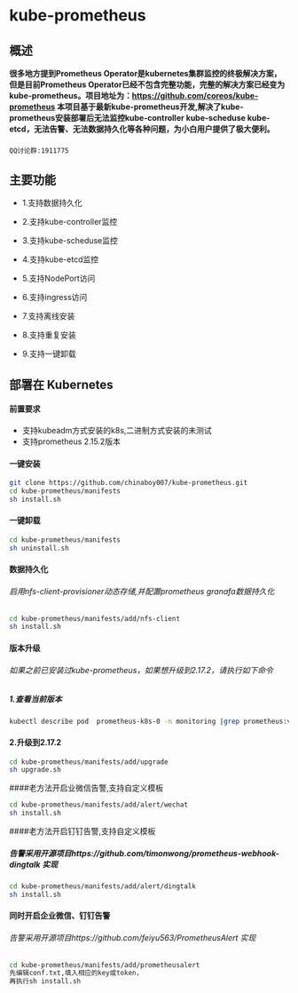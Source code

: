# kube-prometheus

## 概述

**很多地方提到Prometheus Operator是kubernetes集群监控的终极解决方案，但是目前Prometheus Operator已经不包含完整功能，完整的解决方案已经变为kube-prometheus。项目地址为：https://github.com/coreos/kube-prometheus
本项目基于最新kube-prometheus开发,解决了kube-prometheus安装部署后无法监控kube-controller kube-scheduse kube-etcd，无法告警、无法数据持久化等各种问题，为小白用户提供了极大便利。**

####
    QQ讨论群:1911775
    

## 主要功能

- 1.支持数据持久化

- 2.支持kube-controller监控

- 3.支持kube-scheduse监控

- 4.支持kube-etcd监控

- 5.支持NodePort访问

- 6.支持ingress访问

- 7.支持离线安装

- 8.支持重复安装

- 9.支持一键卸载


## 部署在 Kubernetes
#### 前置要求
   
 - 支持kubeadm方式安装的k8s,二进制方式安装的未测试
 - 支持prometheus 2.15.2版本

#### 一键安装

```bash 
git clone https://github.com/chinaboy007/kube-prometheus.git
cd kube-prometheus/manifests
sh install.sh
```


#### 一键卸载

```bash
cd kube-prometheus/manifests
sh uninstall.sh
```

#### 数据持久化

###### 启用nfs-client-provisioner动态存储,并配置prometheus granafa数据持久化
```bash
cd kube-prometheus/manifests/add/nfs-client
sh install.sh
```
#### 版本升级

###### 如果之前已安装过kube-prometheus，如果想升级到2.17.2，请执行如下命令

##### 1.查看当前版本
```bash
kubectl describe pod  prometheus-k8s-0 -n monitoring |grep prometheus:v |awk -F: '{print $3}'
```

#### 2.升级到2.17.2
```bash
cd kube-prometheus/manifests/add/upgrade
sh upgrade.sh
```

####老方法开启业微信告警,支持自定义模板
```bash
cd kube-prometheus/manifests/add/alert/wechat
sh install.sh
```

####老方法开启钉钉告警,支持自定义模板
##### 告警采用开源项目https://github.com/timonwong/prometheus-webhook-dingtalk 实现
```bash
cd kube-prometheus/manifests/add/alert/dingtalk
sh install.sh
```

#### 同时开启企业微信、钉钉告警
###### 告警采用开源项目https://github.com/feiyu563/PrometheusAlert 实现
```bash
cd kube-prometheus/manifests/add/prometheusalert
先编辑conf.txt,填入相应的key或token，
再执行sh install.sh
```

